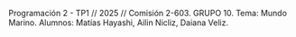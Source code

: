 Programación 2 - TP1 // 2025 // Comisión 2-603.
GRUPO 10. Tema: Mundo Marino.
Alumnos: Matías Hayashi, Ailin Nicliz, Daiana Veliz.
